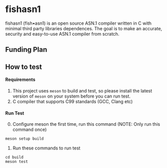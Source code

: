 # fishasn1
fishasn1 (fish•asn1) is an open source ASN.1 compiler written in C with minimal third party libraries dependences. The goal is to make an accurate, security and easy-to-use ASN.1 compiler from scratch.

## Funding Plan


## How to test
#### Requirements
1. This project uses `meson` to build and test, so please install the latest version of `meson` on your system before you can run test.
2. C compiler that supports C99 standards (GCC, Clang etc)

#### Run Test
0. Configure meson the first time, run this command (NOTE: Only run this command once)
```
meson setup build
```

1. Run these commands to run test
```
cd build
meson test
```


